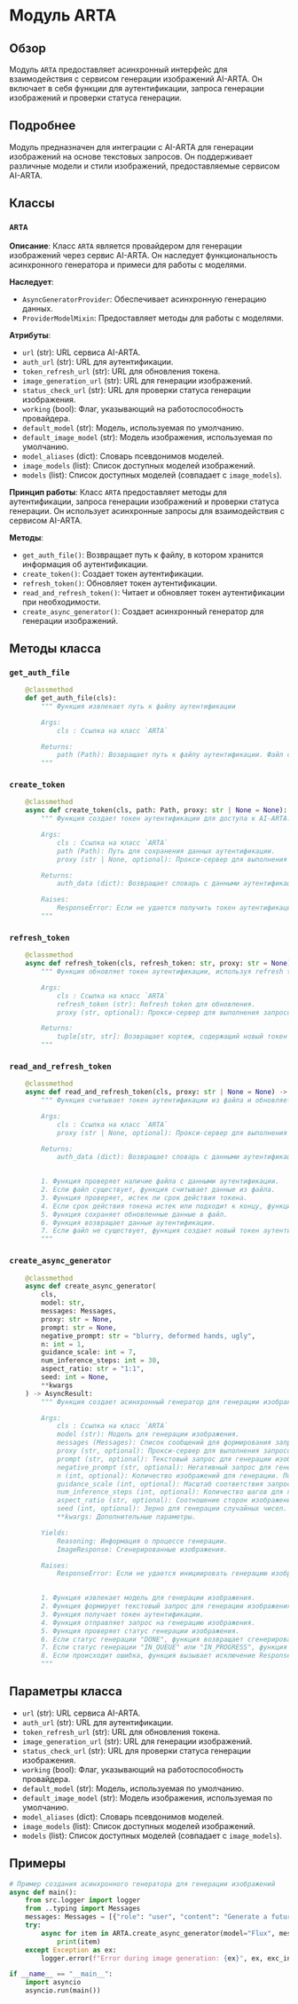 # Модуль ARTA

## Обзор

Модуль `ARTA` предоставляет асинхронный интерфейс для взаимодействия с сервисом генерации изображений AI-ARTA. Он включает в себя функции для аутентификации, запроса генерации изображений и проверки статуса генерации.

## Подробнее

Модуль предназначен для интеграции с AI-ARTA для генерации изображений на основе текстовых запросов. Он поддерживает различные модели и стили изображений, предоставляемые сервисом AI-ARTA.

## Классы

### `ARTA`

**Описание**: Класс `ARTA` является провайдером для генерации изображений через сервис AI-ARTA. Он наследует функциональность асинхронного генератора и примеси для работы с моделями.

**Наследует**:
- `AsyncGeneratorProvider`: Обеспечивает асинхронную генерацию данных.
- `ProviderModelMixin`: Предоставляет методы для работы с моделями.

**Атрибуты**:
- `url` (str): URL сервиса AI-ARTA.
- `auth_url` (str): URL для аутентификации.
- `token_refresh_url` (str): URL для обновления токена.
- `image_generation_url` (str): URL для генерации изображений.
- `status_check_url` (str): URL для проверки статуса генерации изображения.
- `working` (bool): Флаг, указывающий на работоспособность провайдера.
- `default_model` (str): Модель, используемая по умолчанию.
- `default_image_model` (str): Модель изображения, используемая по умолчанию.
- `model_aliases` (dict): Словарь псевдонимов моделей.
- `image_models` (list): Список доступных моделей изображений.
- `models` (list): Список доступных моделей (совпадает с `image_models`).

**Принцип работы**:
Класс `ARTA` предоставляет методы для аутентификации, запроса генерации изображений и проверки статуса генерации. Он использует асинхронные запросы для взаимодействия с сервисом AI-ARTA.

**Методы**:
- `get_auth_file()`: Возвращает путь к файлу, в котором хранится информация об аутентификации.
- `create_token()`: Создает токен аутентификации.
- `refresh_token()`: Обновляет токен аутентификации.
- `read_and_refresh_token()`: Читает и обновляет токен аутентификации при необходимости.
- `create_async_generator()`: Создает асинхронный генератор для генерации изображений.

## Методы класса

### `get_auth_file`

```python
    @classmethod
    def get_auth_file(cls):
        """ Функция извлекает путь к файлу аутентификации

        Args:
            cls : Ссылка на класс `ARTA`

        Returns:
            path (Path): Возвращает путь к файлу аутентификации. Файл создается в директории для хранения cookies, имя файла формируется на основе имени класса.
        """
```

### `create_token`

```python
    @classmethod
    async def create_token(cls, path: Path, proxy: str | None = None):
        """ Функция создает токен аутентификации для доступа к AI-ARTA.

        Args:
            cls : Ссылка на класс `ARTA`
            path (Path): Путь для сохранения данных аутентификации.
            proxy (str | None, optional): Прокси-сервер для выполнения запросов. По умолчанию `None`.

        Returns:
            auth_data (dict): Возвращает словарь с данными аутентификации, включая токен.

        Raises:
            ResponseError: Если не удается получить токен аутентификации.
        """
```

### `refresh_token`

```python
    @classmethod
    async def refresh_token(cls, refresh_token: str, proxy: str = None) -> tuple[str, str]:
        """ Функция обновляет токен аутентификации, используя refresh token.

        Args:
            cls : Ссылка на класс `ARTA`
            refresh_token (str): Refresh token для обновления.
            proxy (str, optional): Прокси-сервер для выполнения запросов. По умолчанию `None`.

        Returns:
            tuple[str, str]: Возвращает кортеж, содержащий новый токен и новый refresh token.
        """
```

### `read_and_refresh_token`

```python
    @classmethod
    async def read_and_refresh_token(cls, proxy: str | None = None) -> str:
        """ Функция считывает токен аутентификации из файла и обновляет его, если срок действия истек или подходит к концу.

        Args:
            cls : Ссылка на класс `ARTA`
            proxy (str | None, optional): Прокси-сервер для выполнения запросов. По умолчанию `None`.

        Returns:
            auth_data (dict): Возвращает словарь с данными аутентификации.

        
        1. Функция проверяет наличие файла с данными аутентификации.
        2. Если файл существует, функция считывает данные из файла.
        3. Функция проверяет, истек ли срок действия токена.
        4. Если срок действия токена истек или подходит к концу, функция обновляет токен, используя refresh token.
        5. Функция сохраняет обновленные данные в файл.
        6. Функция возвращает данные аутентификации.
        7. Если файл не существует, функция создает новый токен аутентификации.
        """
```

### `create_async_generator`

```python
    @classmethod
    async def create_async_generator(
        cls,
        model: str,
        messages: Messages,
        proxy: str = None,
        prompt: str = None,
        negative_prompt: str = "blurry, deformed hands, ugly",
        n: int = 1,
        guidance_scale: int = 7,
        num_inference_steps: int = 30,
        aspect_ratio: str = "1:1",
        seed: int = None,
        **kwargs
    ) -> AsyncResult:
        """ Функция создает асинхронный генератор для генерации изображений на основе текстового запроса.

        Args:
            cls : Ссылка на класс `ARTA`
            model (str): Модель для генерации изображения.
            messages (Messages): Список сообщений для формирования запроса.
            proxy (str, optional): Прокси-сервер для выполнения запросов. По умолчанию `None`.
            prompt (str, optional): Текстовый запрос для генерации изображения. По умолчанию `None`.
            negative_prompt (str, optional): Негативный запрос для генерации изображения. По умолчанию "blurry, deformed hands, ugly".
            n (int, optional): Количество изображений для генерации. По умолчанию 1.
            guidance_scale (int, optional): Масштаб соответствия запросу. По умолчанию 7.
            num_inference_steps (int, optional): Количество шагов для генерации изображения. По умолчанию 30.
            aspect_ratio (str, optional): Соотношение сторон изображения. По умолчанию "1:1".
            seed (int, optional): Зерно для генерации случайных чисел. По умолчанию `None`.
            **kwargs: Дополнительные параметры.

        Yields:
            Reasoning: Информация о процессе генерации.
            ImageResponse: Сгенерированные изображения.

        Raises:
            ResponseError: Если не удается инициировать генерацию изображения или происходит ошибка в процессе генерации.

        
        1. Функция извлекает модель для генерации изображения.
        2. Функция формирует текстовый запрос для генерации изображения.
        3. Функция получает токен аутентификации.
        4. Функция отправляет запрос на генерацию изображения.
        5. Функция проверяет статус генерации изображения.
        6. Если статус генерации "DONE", функция возвращает сгенерированные изображения.
        7. Если статус генерации "IN_QUEUE" или "IN_PROGRESS", функция ожидает и повторяет проверку статуса.
        8. Если происходит ошибка, функция вызывает исключение ResponseError.
        """
```

## Параметры класса

- `url` (str): URL сервиса AI-ARTA.
- `auth_url` (str): URL для аутентификации.
- `token_refresh_url` (str): URL для обновления токена.
- `image_generation_url` (str): URL для генерации изображений.
- `status_check_url` (str): URL для проверки статуса генерации изображения.
- `working` (bool): Флаг, указывающий на работоспособность провайдера.
- `default_model` (str): Модель, используемая по умолчанию.
- `default_image_model` (str): Модель изображения, используемая по умолчанию.
- `model_aliases` (dict): Словарь псевдонимов моделей.
- `image_models` (list): Список доступных моделей изображений.
- `models` (list): Список доступных моделей (совпадает с `image_models`).

## Примеры

```python
# Пример создания асинхронного генератора для генерации изображений
async def main():
    from src.logger import logger
    from ..typing import Messages
    messages: Messages = [{"role": "user", "content": "Generate a futuristic cityscape"}]
    try:
        async for item in ARTA.create_async_generator(model="Flux", messages=messages):
            print(item)
    except Exception as ex:
        logger.error(f"Error during image generation: {ex}", ex, exc_info=True)

if __name__ == "__main__":
    import asyncio
    asyncio.run(main())